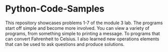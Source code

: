 # Python-Code-Samples
This repository showcases problems 1-7 of the module 3 lab. The programs start off simple and become more involved. You can view a variety of programs, from something simple to printing a message. To programs that can convert Fahrenheit to Celsius. I also learned new operations elements that can be used to ask questions and produce solutions.
